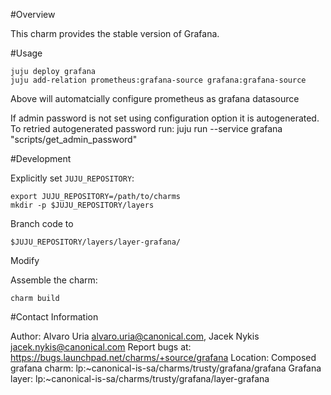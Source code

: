 #Overview

This charm provides the stable version of Grafana.

#Usage

    juju deploy grafana
    juju add-relation prometheus:grafana-source grafana:grafana-source

Above will automatcially configure prometheus as grafana datasource

If admin password is not set using configuration option it is autogenerated.
To retried autogenerated password run:
    juju run --service grafana "scripts/get_admin_password"


#Development

Explicitly set `JUJU_REPOSITORY`:

    export JUJU_REPOSITORY=/path/to/charms
    mkdir -p $JUJU_REPOSITORY/layers

Branch code to

    $JUJU_REPOSITORY/layers/layer-grafana/

Modify

Assemble the charm:

    charm build

#Contact Information

Author: Alvaro Uria <alvaro.uria@canonical.com>, Jacek Nykis <jacek.nykis@canonical.com>
Report bugs at: https://bugs.launchpad.net/charms/+source/grafana
Location:
  Composed grafana charm: lp:~canonical-is-sa/charms/trusty/grafana/grafana
  Grafana layer: lp:~canonical-is-sa/charms/trusty/grafana/layer-grafana 
